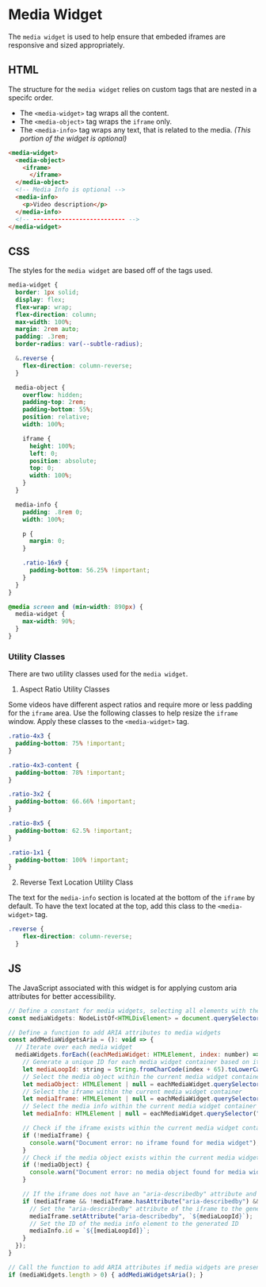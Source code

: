 # Media Widget 

The `media widget` is used to help ensure that embeded iframes are responsive and sized appropriately.

## HTML 

The structure for the `media widget` relies on custom tags that are nested in a specifc order. 

- The `<media-widget>` tag wraps all the content. 
- The `<media-object>` tag wraps the `iframe` only.
- The `<media-info>` tag wraps any text, that is related to the media. _(This portion of the widget is optional)_

```html
<media-widget>
  <media-object>
    <iframe>
      </iframe>
  </media-object>
  <!-- Media Info is optional -->
  <media-info>
    <p>Video description</p>
  </media-info>
  <!-- -------------------------- -->
</media-widget>
```


## CSS 

The styles for the `media widget` are based off of the tags used. 

```css
media-widget {
  border: 1px solid;
  display: flex;
  flex-wrap: wrap;
  flex-direction: column;
  max-width: 100%;
  margin: 2rem auto;
  padding: .3rem;
  border-radius: var(--subtle-radius);

  &.reverse {
    flex-direction: column-reverse;
  }

  media-object {
    overflow: hidden;
    padding-top: 2rem;
    padding-bottom: 55%;
    position: relative;
    width: 100%;

    iframe {
      height: 100%;
      left: 0;
      position: absolute;
      top: 0;
      width: 100%;
    }
  }

  media-info {
    padding: .8rem 0;
    width: 100%;

    p {
      margin: 0;
    }

    .ratio-16x9 {
      padding-bottom: 56.25% !important;
    }
  }
}

@media screen and (min-width: 890px) {
  media-widget {
    max-width: 90%;
  }
}
```


### Utility Classes

There are two utility classes used for the `media widget`. 

1. Aspect Ratio Utility Classes 

Some videos have different aspect ratios and require more or less padding for the `iframe` area. Use the following classes to help resize the `iframe` window. Apply these classes to the `<media-widget>` tag.

```css
.ratio-4x3 {
  padding-bottom: 75% !important;
}

.ratio-4x3-content {
  padding-bottom: 78% !important;
}

.ratio-3x2 {
  padding-bottom: 66.66% !important;
}

.ratio-8x5 {
  padding-bottom: 62.5% !important;
}

.ratio-1x1 {
  padding-bottom: 100% !important;
}
```

2. Reverse Text Location Utility Class

The text for the `media-info` section is located at the bottom of the `iframe` by default. To have the text located at the top, add this class to the `<media-widget>` tag.

```css
.reverse {
    flex-direction: column-reverse;
  }
```


## JS 

The JavaScript associated with this widget is for applying custom aria attributes for better accessibility. 

```js
// Define a constant for media widgets, selecting all elements with the tag "media-widget"
const mediaWidgets: NodeListOf<HTMLDivElement> = document.querySelectorAll("media-widget");

// Define a function to add ARIA attributes to media widgets
const addMediaWidgetsAria = (): void => {
  // Iterate over each media widget
  mediaWidgets.forEach((eachMediaWidget: HTMLElement, index: number) => {
    // Generate a unique ID for each media widget container based on its index, converting to a letter
    let mediaLoopId: string = String.fromCharCode(index + 65).toLowerCase();
    // Select the media object within the current media widget container
    let mediaObject: HTMLElement | null = eachMediaWidget.querySelector("media-object");
    // Select the iframe within the current media widget container
    let mediaIframe: HTMLElement | null = eachMediaWidget.querySelector("iframe");
    // Select the media info within the current media widget container
    let mediaInfo: HTMLElement | null = eachMediaWidget.querySelector("media-info");

    // Check if the iframe exists within the current media widget container
    if (!mediaIframe) {
      console.warn("Document error: no iframe found for media widget");
    }
    // Check if the media object exists within the current media widget container
    if (!mediaObject) {
      console.warn("Document error: no media object found for media widget");
    }

    // If the iframe does not have an "aria-describedby" attribute and there is a media info element
    if (mediaIframe && !mediaIframe.hasAttribute("aria-describedby") && mediaInfo) {
      // Set the "aria-describedby" attribute of the iframe to the generated ID
      mediaIframe.setAttribute("aria-describedby", `${mediaLoopId}`);
      // Set the ID of the media info element to the generated ID
      mediaInfo.id = `${[mediaLoopId]}`;
    }
  });
}

// Call the function to add ARIA attributes if media widgets are present
if (mediaWidgets.length > 0) { addMediaWidgetsAria(); }
```